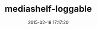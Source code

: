 ---
layout: post
title:  "mediashelf-loggable"
repo:   "mediashelf/loggable"
date:   2015-02-18 17:17:20
gemurl: http://github.com/mediashelf/loggable
---